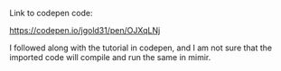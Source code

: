 Link to codepen code:



https://codepen.io/jgold31/pen/OJXqLNj


I followed along with the tutorial in codepen, and I am not sure that the imported code will compile and run the same in mimir.